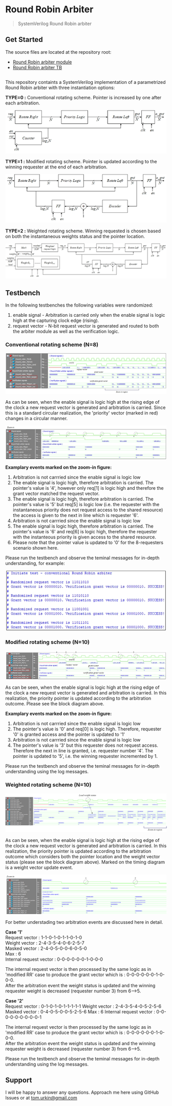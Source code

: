 # Round Robin Arbiter

> SystemVerilog Round Robin arbiter  

## Get Started

The source files  are located at the repository root:

- [Round Robin arbiter module](./round_robin.sv)
- [Round Robin arbiter TB](./round_robin_TB.sv)

##
This repository containts a SystemVerilog implementation of a parametrized Round Robin arbiter with three instantiation options:

**TYPE=0 :** Conventional rotating scheme. Pointer is increased by one after each arbitration.

![simplified_block](./docs/simplified_block.jpg)

**TYPE=1 :** Modified rotating scheme. Pointer is updated according to the winning requester at the end of each arbitration.

![modified_block](./docs/modified_block.jpg) 

**TYPE=2 :** Weighted rotating scheme. Winning requested is chosen based on both the instantaneous weights status and the pointer location.

![weighted_block](./docs/weighted_block.jpg) 

## Testbench
In the following testbenches the following variables were randomized:
1. enable signal - Arbitration is carried only when the enable signal is logic high at the capturing clock edge (rising).
2. request vector - N-bit request vector is generated and routed to both the arbiter module as well as the verification logic.

### Conventional rotating scheme (N=8)

![simplified_sim](./docs/simplified_sim.jpg) 

As can be seen,	when the enable signal is logic high at the rising edge of the clock a new request vector is generated and arbitration is carried. Since this is a standard circular realization, the 'priority' vector (marked in red) changes in a circular manner. 

![simplified_sim_zoom](./docs/simplified_sim_zoom.jpg) 

**Examplary events marked on the zoom-in figure:**
1) Arbitration is not carrried since the enable signal is logic low
2) The enable signal is logic high, therefore arbitration is carried. The pointer's value is '4', however only req[1] is logic high and therefore the grant vector matched the request vector.
3) The enable signal is logic high, therefore arbitration is carried. The pointer's value is '5' but req[5] is logic low (i.e. the requester with the instantaneous priority does not request access to the shared resource) the access is given to the next in line which is requester '6'.
4) Arbitration is not carrried since the enable signal is logic low
5) The enable signal is logic high, therefore arbitration is carried. The pointer's value is '6' and req[6] is logic high, therefore the requester with the instanteous priority is given access to the shared resource.
6) Please note that the pointer value is updated to '0' for the  8-requesters scenario shown here. 

Please run the testbench and observe the teminal messages for in-depth understanding, for example:

![simplified_teminal](./docs/simplified_teminal.jpg) 


### Modified rotating scheme  (N=10)

![modified_sim](./docs/modified_sim.jpg) 

As can be seen,	when the enable signal is logic high at the rising edge of the clock a new request vector is generated and arbitration is carried. In this realization, the priority pointer is updated according to the arbitration outcome. Please see the block diagram above.

**Examplary events marked on the zoom-in figure:**
1) Arbitration is not carrried since the enable signal is logic low
2) The pointer's value is '0' and req[0] is logic high. Therefore, requester '0' is granted access and the pointer is updated to '1'
3) Arbitration is not carrried since the enable signal is logic low
4) The pointer's value is '3' but this requester does not request access. Therefore the next in line is granted, i.e. requester number '4'. The pointer is updated to '5', i.e. the winning requester incremented by 1.

Please run the testbench and observe the teminal messages for in-depth understanding using the log messages.

### Weighted rotating scheme (N=10)

![weighted_sim](./docs/weighted_sim.jpg) 

As can be seen,	when the enable signal is logic high at the rising edge of the clock a new request vector is generated and arbitration is carried. In this realization, the priority pointer is updated according to the arbitration outcome which considers both the pointer location and the weight vector status (please see the block diagram above). Marked on the timing diagram is a weight vector update event.

![weighted_sim_zoom](./docs/weighted_sim_zoom.jpg) 

For better understading two arbitration events are discussed here in detail.

**Case '1'** <br>
Request vector              : 1-1-0-1-0-1-1-0-1-0 <br>
Weight vector               : 2-4-3-5-4-0-6-2-5-7 <br>
Masked vector               : 2-4-0-5-0-0-6-0-5-0 <br>
Max                         : 6                   <br>
Internal request vector     : 0-0-0-0-0-0-1-0-0-0 <br>

The internal request vector is then processed by the same logic as in 'modified RR' case to produce the grant vector which is : 0-0-0-0-0-0-1-0-0-0.<br>
After the arbitration event the weight status is updated and the winning requester weight is decreased (requester number 3) from 6-->5.

**Case '2'** <br>
Request vector          : 0-1-0-1-0-1-1-1-1-1
Weight vector           : 2-4-3-5-4-0-5-2-5-6
Masked vector           : 0-4-0-5-0-0-5-2-5-6
Max                     : 6
Internal request vector : 0-0-0-0-0-0-0-0-0-1

The internal request vector is then processed by the same logic as in 'modified RR' case to produce the grant vector which is : 0-0-0-0-0-0-1-0-0-0.<br>
After the arbitration event the weight status is updated and the winning requester weight is decreased (requester number 3) from 6-->5.

Please run the testbench and observe the teminal messages for in-depth understanding using the log messages.

## Support

I will be happy to answer any questions.
Approach me here using GitHub Issues or at tom.urkin@gmail.com